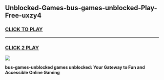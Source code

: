 
## Unblocked-Games-bus-games-unblocked-Play-Free-uxzy4
<h3>
<a href="https://premium76.site?title=bus-games-unblocked&ref=20A">CLICK TO PLAY</a></h3>
<hr>

<h3>
<a href="https://premium76.site?title=bus-games-unblocked&ref=20A">CLICK 2 PLAY</a>
  
</h3>

<a href="https://premium76.site?title=bus-games-unblocked&ref=20A"><img src="https://clearcache.store/games.png"></a>


**bus-games-unblocked games unblocked: Your Gateway to Fun and Accessible Online Gaming**
